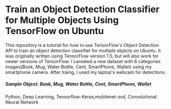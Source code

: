 # Train an Object Detection Classifier for Multiple Objects Using TensorFlow on Ubuntu
This repository is a tutorial for how to use TensorFlow's Object Detection API to train an object detection classifier for multiple objects on Ubuntu. It was originally written using TensorFlow version 1.5, but will also work for newer versions of TensorFlow. I careated a new dataset with 6 categories images(Book, Mug, Water Bottle, Cent, SmartPhone, Wallet) using my smartphone camera. After traing, I used my laptop's webcam for detections.

##### Sample Object: Book, Mug, Water Bottle, Cent, SmartPhone, Wallet


Python, Deep Learning, Tensorflow-Keras,mobilenet-ssd, Convolutional Neural Network
